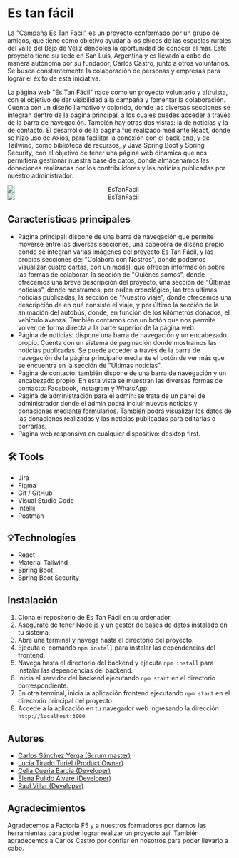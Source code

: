 # Es tan fácil
La "Campaña Es Tan Fácil" es un proyecto conformado por un grupo de amigos, que tiene como objetivo ayudar a los chicos de las escuelas rurales del valle del Bajo de Véliz dándoles la oportunidad de conocer el mar. Este proyecto tiene su sede en San Luis, Argentina y es llevado a cabo de manera autónoma por su fundador, Carlos Castro, junto a otros voluntarios. Se busca constantemente la colaboración de personas y empresas para lograr el éxito de esta iniciativa. 

La página web "Es Tan Fácil" nace como un proyecto voluntario y altruista, con el objetivo de dar visibilidad a la campaña y fomentar la colaboración. Cuenta con un diseño llamativo y colorido, donde las diversas secciones se integran dentro de la página principal, a los cuales puedes acceder a través de la barra de navegación. También hay otras dos vistas: la de noticias y la de contacto. El desarrollo de la página fue realizado mediante React, donde se hizo uso de Axios, para facilitar la conexión con el back-end, y de Tailwind, como biblioteca de recursos, y Java Spring Boot y Spring Security, con el objetivo de tener una página web dinámica que nos permitiera gestionar nuestra base de datos, donde almacenamos las donaciones realizadas por los contribuidores y las noticias publicadas por nuestro administrador.
<div >
<img style="display: block; margin: 0 auto; text-align: center; vertical-align: middle; max-width: 100%; max-height: 100%;
style="display: block; margin: 0 auto; text-align: center; vertical-align: middle; max-width: 100%; max-height: 100%; src='https://i.postimg.cc/8zgMhFbK/mobile-7.png' border='0' alt='EsTanFacil'/> 
<img style="display: block; margin: 0 auto; text-align: center; vertical-align: middle; max-width: 100%; max-height: 100%;
style="display: block; margin: 0 auto; text-align: center; vertical-align: middle; max-width: 100%; max-height: 100%;  src='https://i.postimg.cc/VLxpnFTx/mobile.gif' border='0' alt='EsTanFacil'/> 
</div>

## Características principales

- Página principal: dispone de una barra de navegación que permite moverse entre las diversas secciones, una cabecera de diseño propio donde se integran varias imágenes del proyecto Es Tan Fácil, y las propias secciones de: "Colabora con Nostros", donde podemos visualizar cuatro cartas, con un modal, que ofrecen información sobre las formas de colaborar, la sección de "Quiénes somos", donde ofrecemos una breve descripción del proyecto, una sección de "Últimas noticias", donde mostramos, por orden cronológico, las tres últimas noticias publicadas, la sección de "Nuestro viaje", donde ofrecemos una descripción de en qué consiste el viaje, y por último la sección de la animación del autobús, donde, en función de los kilómetros donados, el vehículo avanza. También contamos con un botón que nos permite volver de forma directa a la parte superior de la página web. 
- Página de noticias: dispone una barra de navegación y un encabezado propio. Cuenta con un sistema de paginación donde mostramos las noticias publicadas. Se puede acceder a través de la barra de navegación de la página principal o mediante el botón de ver más que se encuentra en la sección de "Últimas noticias". 
- Página de contacto: también dispone de una barra de navegación y un encabezado propio. En esta vista se muestran las diversas formas de contacto: Facebook, Instagram y WhatsApp. 
- Página de administración para el admin: se trata de un panel de administrador donde el admin podrá incluir nuevas noticias y donaciones mediante formularios. También podrá visualizar los datos de las donaciones realizadas y las noticias publicadas para editarlas o borrarlas. 
- Página web responsiva en cualquier dispositivo: desktop first. 

## :hammer_and_wrench: Tools 

- Jira
- Figma
- Git / GitHub   
- Visual Studio Code   
- Intellij
- Postman

## :bulb:Technologíes

- React
- Material Tailwind  
- Spring Boot 
- Spring Boot Security  


## Instalación

1. Clona el repositorio de Es Tan Fácil en tu ordenador.
2. Asegúrate de tener Node.js y un gestor de bases de datos instalado en tu sistema.
3. Abre una terminal y navega hasta el directorio del proyecto.
4. Ejecuta el comando `npm install` para instalar las dependencias del frontend.
5. Navega hasta el directorio del backend y ejecuta `npm install` para instalar las dependencias del backend.
6. Inicia el servidor del backend ejecutando `npm start` en el directorio correspondiente.
7. En otra terminal, inicia la aplicación frontend ejecutando `npm start` en el directorio principal del proyecto.
8. Accede a la aplicación en tu navegador web ingresando la dirección `http://localhost:3000`.

## Autores

- [Carlos Sánchez Yerga (Scrum master) ](https://github.com/Holapueblodev)
- [Lucia Tirado Turiel (Product Owner)](https://github.com/Luciatt)
- [Celia Cueria Barcia (Developer)](https://github.com/celiacueria)
- [Elena Pulido Alvaré (Developer)](https://github.com/elenapulido)
- [Raul Villar (Developer)](https://github.com/RaulVillar)

## Agradecimientos

Agradecemos a Factoría F5 y a nuestros formadores por darnos las herramientas para poder lograr realizar un proyecto así. También agradecemos a Carlos Castro por confiar en nosotros para poder llevarlo a cabo.

